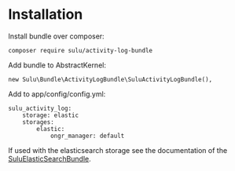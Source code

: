 # Installation

Install bundle over composer:

```
composer require sulu/activity-log-bundle
```

Add bundle to AbstractKernel:

```
new Sulu\Bundle\ActivityLogBundle\SuluActivityLogBundle(),
```

Add to app/config/config.yml:

```
sulu_activity_log:
    storage: elastic
    storages:
        elastic:
            ongr_manager: default
```

If used with the elasticsearch storage see the documentation of the 
[SuluElasticSearchBundle](https://github.com/sulu/activity-log-elasticsearch/tree/master/doc/installation.md).
